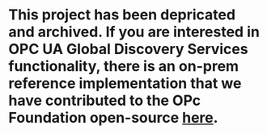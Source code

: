 # This project has been depricated and archived. If you are interested in OPC UA Global Discovery Services functionality, there is an on-prem reference implementation that we have contributed to the OPc Foundation open-source [here](https://github.com/OPCFoundation/UA-.NETStandard-Samples/tree/master/Samples/GDS).


